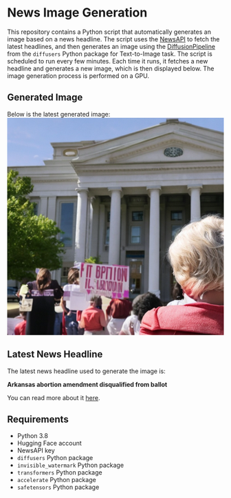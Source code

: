 # News Image Generation
This repository contains a Python script that automatically generates an image based on a news headline. The script uses the [NewsAPI](https://newsapi.org/) to fetch the latest headlines, and then generates an image using the [DiffusionPipeline](https://github.com/huggingface/diffusers) from the `diffusers` Python package for Text-to-Image task.
The script is scheduled to run every few minutes. Each time it runs, it fetches a new headline and generates a new image, which is then displayed below. The image generation process is performed on a GPU.

## Generated Image
Below is the latest generated image:
![Generated Image](image.png)

## Latest News Headline
The latest news headline used to generate the image is:

**Arkansas abortion amendment disqualified from ballot**

You can read more about it [here](https://news.google.com/rss/articles/CBMiXmh0dHBzOi8vd3d3LmF4aW9zLmNvbS9sb2NhbC9udy1hcmthbnNhcy8yMDI0LzA3LzEwL2Fya2Fuc2FzLWFib3J0aW9uLXBldGl0aW9uLWFtZW5kbWVudC1iYWxsb3TSAQA?oc=5).

## Requirements
- Python 3.8
- Hugging Face account
- NewsAPI key
- `diffusers` Python package
- `invisible_watermark` Python package
- `transformers` Python package
- `accelerate` Python package
- `safetensors` Python package
